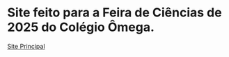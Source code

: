 # Site feito para a Feira de Ciências de 2025 do Colégio Ômega.

[Site Principal](idkkkjjj.github.io/feira/Quiz)
